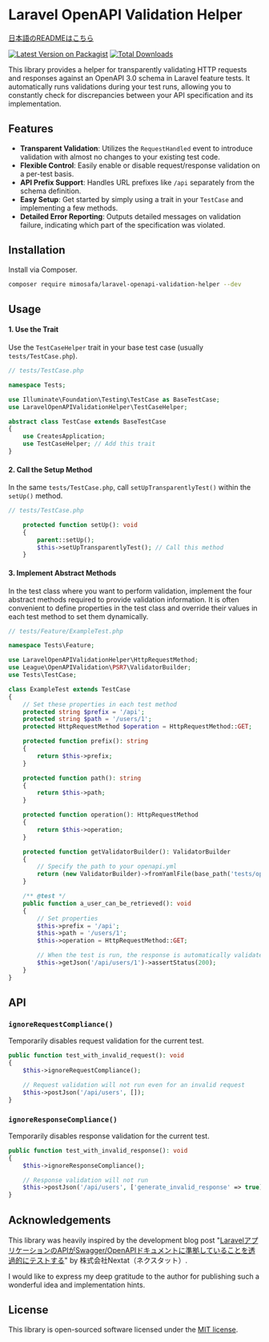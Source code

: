 # Laravel OpenAPI Validation Helper

[日本語のREADMEはこちら](README.ja.md)

[![Latest Version on Packagist](https://img.shields.io/packagist/v/mimosafa/laravel-openapi-validation-helper.svg?style=flat-square)](https://packagist.org/packages/mimosafa/laravel-openapi-validation-helper)
[![Total Downloads](https://img.shields.io/packagist/dt/mimosafa/laravel-openapi-validation-helper.svg?style=flat-square)](https://packagist.org/packages/mimosafa/laravel-openapi-validation-helper)

This library provides a helper for transparently validating HTTP requests and responses against an OpenAPI 3.0 schema in Laravel feature tests. It automatically runs validations during your test runs, allowing you to constantly check for discrepancies between your API specification and its implementation.

## Features

- **Transparent Validation**: Utilizes the `RequestHandled` event to introduce validation with almost no changes to your existing test code.
- **Flexible Control**: Easily enable or disable request/response validation on a per-test basis.
- **API Prefix Support**: Handles URL prefixes like `/api` separately from the schema definition.
- **Easy Setup**: Get started by simply using a trait in your `TestCase` and implementing a few methods.
- **Detailed Error Reporting**: Outputs detailed messages on validation failure, indicating which part of the specification was violated.

## Installation

Install via Composer.

```bash
composer require mimosafa/laravel-openapi-validation-helper --dev
```

## Usage

#### 1. Use the Trait

Use the `TestCaseHelper` trait in your base test case (usually `tests/TestCase.php`).

```php
// tests/TestCase.php

namespace Tests;

use Illuminate\Foundation\Testing\TestCase as BaseTestCase;
use LaravelOpenAPIValidationHelper\TestCaseHelper;

abstract class TestCase extends BaseTestCase
{
    use CreatesApplication;
    use TestCaseHelper; // Add this trait
}
```

#### 2. Call the Setup Method

In the same `tests/TestCase.php`, call `setUpTransparentlyTest()` within the `setUp()` method.

```php
// tests/TestCase.php

    protected function setUp(): void
    {
        parent::setUp();
        $this->setUpTransparentlyTest(); // Call this method
    }
```

#### 3. Implement Abstract Methods

In the test class where you want to perform validation, implement the four abstract methods required to provide validation information. It is often convenient to define properties in the test class and override their values in each test method to set them dynamically.

```php
// tests/Feature/ExampleTest.php

namespace Tests\Feature;

use LaravelOpenAPIValidationHelper\HttpRequestMethod;
use League\OpenAPIValidation\PSR7\ValidatorBuilder;
use Tests\TestCase;

class ExampleTest extends TestCase
{
    // Set these properties in each test method
    protected string $prefix = '/api';
    protected string $path = '/users/1';
    protected HttpRequestMethod $operation = HttpRequestMethod::GET;

    protected function prefix(): string
    {
        return $this->prefix;
    }

    protected function path(): string
    {
        return $this->path;
    }

    protected function operation(): HttpRequestMethod
    {
        return $this->operation;
    }

    protected function getValidatorBuilder(): ValidatorBuilder
    {
        // Specify the path to your openapi.yml
        return (new ValidatorBuilder)->fromYamlFile(base_path('tests/openapi.yml'));
    }

    /** @test */
    public function a_user_can_be_retrieved(): void
    {
        // Set properties
        $this->prefix = '/api';
        $this->path = '/users/1';
        $this->operation = HttpRequestMethod::GET;

        // When the test is run, the response is automatically validated
        $this->getJson('/api/users/1')->assertStatus(200);
    }
}
```

## API

### `ignoreRequestCompliance()`

Temporarily disables request validation for the current test.

```php
public function test_with_invalid_request(): void
{
    $this->ignoreRequestCompliance();

    // Request validation will not run even for an invalid request
    $this->postJson('/api/users', []);
}
```

### `ignoreResponseCompliance()`

Temporarily disables response validation for the current test.

```php
public function test_with_invalid_response(): void
{
    $this->ignoreResponseCompliance();

    // Response validation will not run
    $this->postJson('/api/users', ['generate_invalid_response' => true]);
}
```

## Acknowledgements

This library was heavily inspired by the development blog post "[LaravelアプリケーションのAPIがSwagger/OpenAPIドキュメントに準拠していることを透過的にテストする](https://nextat.co.jp/staff/archives/253)" by 株式会社Nextat（ネクスタット）.

I would like to express my deep gratitude to the author for publishing such a wonderful idea and implementation hints.

## License

This library is open-sourced software licensed under the [MIT license](LICENSE.md).